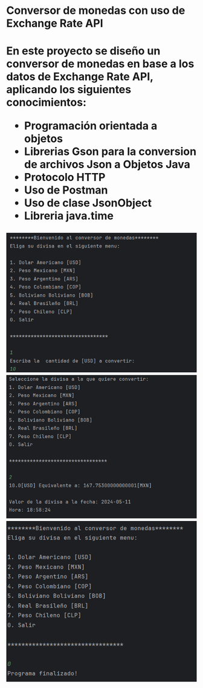 <h1>Conversor de monedas con uso de Exchange Rate API<h1/>

<p>En este proyecto se diseño un conversor de monedas en base a los datos de Exchange Rate API, aplicando los siguientes conocimientos: </p>

<ul>
  <li>Programación orientada a objetos</li>
  <li>Librerias Gson para la conversion de archivos Json a Objetos Java</li>
  <li>Protocolo HTTP</li>
  <li>Uso de Postman</li>
  <li>Uso de clase JsonObject</li>
  <li>Libreria java.time</li>
</ul>

<div></div>

<div>
<img src="conv1.png" alt="img1"><img/>
<img src="conv2.png" alt="img2"><img/>
<img src="conv3.png" alt="img3"><img/>
  
</div>

